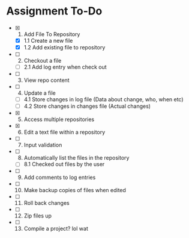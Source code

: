 # Assignment To-Do

- [X] 1. Add File To Repository
  - [X] 1.1 Create a new file
  - [X] 1.2 Add existing file to repository
- [ ] 2. Checkout a file
  - [ ] 2.1 Add log entry when check out
- [ ] 3. View repo content
- [ ] 4. Update a file
  - [ ] 4.1 Store changes in log file (Data about change, who, when etc)
  - [ ] 4.2 Store changes in changes file (Actual changes)
- [X] 5. Access multiple repositories
- [X] 6. Edit a text file within a repository
- [ ] 7. Input validation
- [ ] 8. Automatically list the files in the repository
  - [ ] 8.1 Checked out files by the user
- [ ] 9. Add comments to log entries
- [ ] 10. Make backup copies of files when edited


- [ ] 11. Roll back changes
- [ ] 12. Zip files up
- [ ] 13. Compile a project? lol wat
